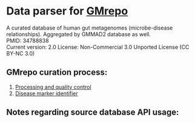 # Data parser for [GMrepo](https://gmrepo.humangut.info/home)
A curated database of human gut metagenomes (microbe-disease relationships).
Aggregated by GMMAD2 database as well. <br>
PMID: 34788838 <br>
Current version: 2.0
License: Non-Commercial 3.0 Unported License (CC BY-NC 3.0)

## GMrepo curation process:
1. [Processing and quality control](https://evolgeniusteam.github.io/gmrepodocumentation/materialsandmethods/dataprocessingandqc/)
2. [Disease marker identifier](https://evolgeniusteam.github.io/gmrepodocumentation/materialsandmethods/indepthanalyses/)

## Notes regarding source database API usage: